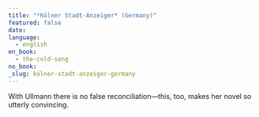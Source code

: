 ```yaml
---
title: "*Kölner Stadt-Anzeiger* (Germany)"
featured: false
date:
language:
  - english
en_book:
  - the-cold-song
no_book:
_slug: kölner-stadt-anzeiger-germany
---
```


With Ullmann there is no false reconciliation—this, too, makes her novel so utterly convincing.


